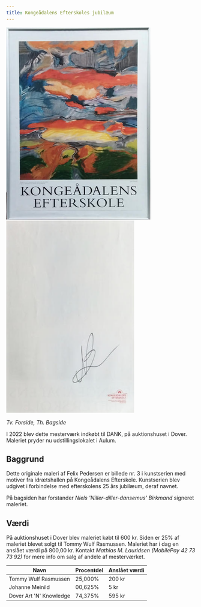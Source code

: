 ```yaml
---
title: Kongeådalens Efterskoles jubilæum
---
```


[![KE25 Års Jubilæum](/img/art/ke25_LRes_front.jpg)](/img/art/ke25_HRes_front.jpg) 
[![KE25 Års Jubilæum](/img/art/ke25_LRes_back.jpg)](/img/art/ke25_HRes_back.jpg)

*Tv. Forside, Th. Bagside*

I 2022 blev dette mesterværk indkøbt til DANK, på auktionshuset i Dover. Maleriet pryder nu udstillingslokalet i Aulum.

## Baggrund
Dette originale maleri af Felix Pedersen er billede nr. 3 i kunstserien med motiver fra idrætshallen på Kongeådalens Efterskole. Kunstserien blev udgivet i forbindelse med efterskolens 25 års jubilæum, deraf navnet.

På bagsiden har forstander *Niels 'Niller-diller-dansemus' Birkmand* signeret maleriet.

## Værdi
På auktionshuset i Dover blev maleriet købt til 600 kr. Siden er 25% af maleriet blevet solgt til Tommy Wulf Rasmussen. Maleriet har i dag en anslået værdi på 800,00 kr. Kontakt *Mathias M. Lauridsen (MobilePay 42 73 73 92)* for mere info om salg af andele af mesterværket.

| Navn                    | Procentdel | Anslået værdi |
| --------------------    | ---------- | ------------- |
| Tommy Wulf Rasmussen    | 25,000%    | 200 kr        |
| Johanne Meinild         | 00,625%    | 5 kr          |
| Dover Art 'N' Knowledge | 74,375%    | 595 kr        |